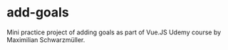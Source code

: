 # add-goals
Mini practice project of adding goals as part of Vue.JS Udemy course by Maximilian Schwarzmüller.
